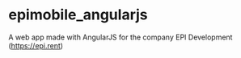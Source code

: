 # epimobile_angularjs

A web app made with AngularJS for the company EPI Development (https://epi.rent)
